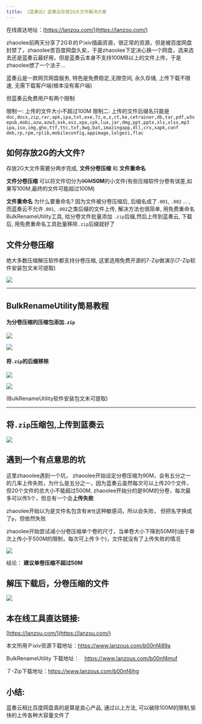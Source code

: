 ```yaml
---
title: 《蓝奏云》蓝奏云存放2G大文件解决方案
---
```


在线直达地址：[https://lanzou.com/](https://lanzou.com/)

zhaoolee前两天分享了2GＢ的Ｐixiv插画资源，很正常的资源，但是被百度网盘封禁了，zhaoolee苦百度网盘久矣，于是zhaoolee下定决心换一个网盘，选来选去还是蓝奏云最好用，但是蓝奏云本身不支持100MB以上的文件上传，于是zhaoolee想了一个法子...


蓝奏云是一款网页网盘服务, 特色是免费稳定,无限空间, 永久存储, 上传下载不限速, 无需下载客户端(根本没有客户端)

但蓝奏云免费用户有两个限制 

限制一: 上传的文件大小不超过100M 
限制二: 上传的文件后缀名只能是`doc,docx,zip,rar,apk,ipa,txt,exe,7z,e,z,ct,ke,cetrainer,db,tar,pdf,w3x
epub,mobi,azw,azw3,osk,osz,xpa,cpk,lua,jar,dmg,ppt,pptx,xls,xlsx,mp3
ipa,iso,img,gho,ttf,ttc,txf,dwg,bat,imazingapp,dll,crx,xapk,conf
deb,rp,rpm,rplib,mobileconfig,appimage,lolgezi,flac`

## 如何存放2G的大文件?

存放2G大文件需要分两步完成, **文件分卷压缩** 和 **文件重命名**

**文件分卷压缩** 可以将文件切分为~~90M~~**50M**的小文件(有些压缩软件分卷有误差,如果写100M,最终的文件可能超过100M)

**文件重命名** 为什么要重命名? 因为文件被分卷压缩后, 后缀名成了`.001`, `.002` ... , 而蓝奏云不允许`.001`, `.002`之类后缀的文件上传, 解决方法也很简单, 用免费重命名BulkRenameUtility工具, 给分卷文件批量添加
`.zip`后缀,然后上传到蓝奏云, 下载后, 用免费重命名工具批量移除`.zip`后缀就好了



## 文件分卷压缩

绝大多数压缩解压软件都支持分卷压缩, 这里选用免费开源的7-Zip做演示(7-Zip软件安装包文末可提取)

![](https://www.v2fy.com/asset/017-lanzou/fenjuanyasuo.gif)


---
## BulkRenameUtility简易教程

####  为分卷压缩的压缩包添加`.zip`

![](https://www.v2fy.com/asset/017-lanzou/2_zip.gif)


![](https://www.v2fy.com/asset/017-lanzou/add-dot-zip.png)

####  将`.zip`的后缀移除

![](https://www.v2fy.com/asset/017-lanzou/2_zip_299.gif)


![](https://www.v2fy.com/asset/017-lanzou/rm-zip.png)


(BulkRenameUtility软件安装包文末可提取)

---


## 将`.zip`压缩包,上传到蓝奏云

![](https://www.v2fy.com/asset/017-lanzou/2_lanzou_2.gif)

## 遇到一个有点意思的坑

这里zhaoolee遇到一个坑， zhaoolee开始设定分卷压缩为90M，会有五分之一的几率上传失败，为什么是五分之一，因为蓝奏云虽然每次可以上传20个文件，但20个文件的总大小不能超过500M, zhaoolee开始分的是90M的分卷，每次最多可以传5个，但总有一个会**上传失败**

zhaoolee开始以为是文件名包含有`男性`这种敏感词，所以会失败， 但把名字换成了`p`，但依然失败

zhaoolee开始尝试减小分卷压缩单个卷的尺寸，当单卷大小下降到50M时(由于单次上传小于500M的限制，每次可上传９个)，文件就没有了上传失败的情况

![](https://www.v2fy.com/asset/017-lanzou/43.png)

结论： **建议单卷压缩不超过50M**


## 解压下载后，分卷压缩的文件

![](https://www.v2fy.com/asset/017-lanzou/huifu.gif)



## 本在线工具直达链接:

[https://lanzou.com/](https://lanzou.com/)


本文所用Ｐixiv资源下载地址：https://www.lanzous.com/b00nf489a


BulkRenameUtility 下载地址：　https://www.lanzous.com/b00nf4muf

７-Zip下载地址：https://www.lanzous.com/b00nf4lhg



## 小结:

蓝奏云相比百度网盘真的是算是良心产品, 通过以上方法, 可以破除100M的限制,愉快的上传各种大容量文件了